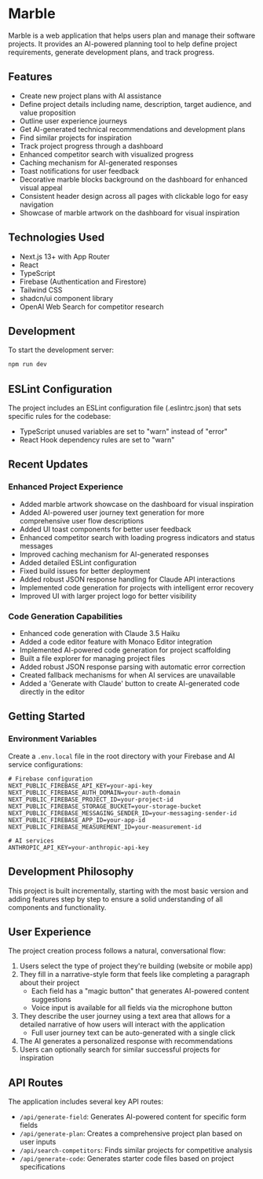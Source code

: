 # Marble

Marble is a web application that helps users plan and manage their software projects. It provides an AI-powered planning tool to help define project requirements, generate development plans, and track progress.

## Features

- Create new project plans with AI assistance
- Define project details including name, description, target audience, and value proposition
- Outline user experience journeys
- Get AI-generated technical recommendations and development plans
- Find similar projects for inspiration
- Track project progress through a dashboard
- Enhanced competitor search with visualized progress
- Caching mechanism for AI-generated responses
- Toast notifications for user feedback
- Decorative marble blocks background on the dashboard for enhanced visual appeal
- Consistent header design across all pages with clickable logo for easy navigation
- Showcase of marble artwork on the dashboard for visual inspiration

## Technologies Used

- Next.js 13+ with App Router
- React
- TypeScript
- Firebase (Authentication and Firestore)
- Tailwind CSS
- shadcn/ui component library
- OpenAI Web Search for competitor research

## Development

To start the development server:

```bash
npm run dev
```

## ESLint Configuration

The project includes an ESLint configuration file (.eslintrc.json) that sets specific rules for the codebase:
- TypeScript unused variables are set to "warn" instead of "error"
- React Hook dependency rules are set to "warn"

## Recent Updates

### Enhanced Project Experience
- Added marble artwork showcase on the dashboard for visual inspiration
- Added AI-powered user journey text generation for more comprehensive user flow descriptions
- Added UI toast components for better user feedback
- Enhanced competitor search with loading progress indicators and status messages
- Improved caching mechanism for AI-generated responses
- Added detailed ESLint configuration
- Fixed build issues for better deployment
- Added robust JSON response handling for Claude API interactions
- Implemented code generation for projects with intelligent error recovery
- Improved UI with larger project logo for better visibility

### Code Generation Capabilities
- Enhanced code generation with Claude 3.5 Haiku
- Added a code editor feature with Monaco Editor integration
- Implemented AI-powered code generation for project scaffolding
- Built a file explorer for managing project files
- Added robust JSON response parsing with automatic error correction
- Created fallback mechanisms for when AI services are unavailable
- Added a 'Generate with Claude' button to create AI-generated code directly in the editor

## Getting Started

### Environment Variables

Create a `.env.local` file in the root directory with your Firebase and AI service configurations:

```
# Firebase configuration
NEXT_PUBLIC_FIREBASE_API_KEY=your-api-key
NEXT_PUBLIC_FIREBASE_AUTH_DOMAIN=your-auth-domain
NEXT_PUBLIC_FIREBASE_PROJECT_ID=your-project-id
NEXT_PUBLIC_FIREBASE_STORAGE_BUCKET=your-storage-bucket
NEXT_PUBLIC_FIREBASE_MESSAGING_SENDER_ID=your-messaging-sender-id
NEXT_PUBLIC_FIREBASE_APP_ID=your-app-id
NEXT_PUBLIC_FIREBASE_MEASUREMENT_ID=your-measurement-id

# AI services
ANTHROPIC_API_KEY=your-anthropic-api-key
```

## Development Philosophy

This project is built incrementally, starting with the most basic version and adding features step by step to ensure a solid understanding of all components and functionality.

## User Experience

The project creation process follows a natural, conversational flow:

1. Users select the type of project they're building (website or mobile app)
2. They fill in a narrative-style form that feels like completing a paragraph about their project
   - Each field has a "magic button" that generates AI-powered content suggestions
   - Voice input is available for all fields via the microphone button
3. They describe the user journey using a text area that allows for a detailed narrative of how users will interact with the application
   - Full user journey text can be auto-generated with a single click
4. The AI generates a personalized response with recommendations
5. Users can optionally search for similar successful projects for inspiration

## API Routes

The application includes several key API routes:

- `/api/generate-field`: Generates AI-powered content for specific form fields
- `/api/generate-plan`: Creates a comprehensive project plan based on user inputs
- `/api/search-competitors`: Finds similar projects for competitive analysis
- `/api/generate-code`: Generates starter code files based on project specifications
